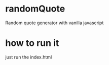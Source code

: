 # randomQuote
Random quote generator with vanilla javascript

# how to run it

just run the index.html
